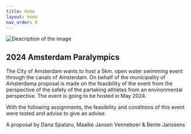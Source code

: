 ```yaml
---
title: Home
layout: home
nav_order: 0
---
```


<img src="pexels-adrien-olichon-3884483.jpg" alt="Description of the image">

## 2024 Amsterdam Paralympics

The  City of Amsterdam wants to host a 5km. open water swimming event through the canals of Amsterdam. On behalf of the municipality of Amsterdama proposal is made on the feasibility of the event from the perspective of the safety of the partaking athletes from an environmental perspective. The event is going to be hosted in May 2024.

With the following assignments, the feasibility and conditions of this event were tested and advise to give an advise.

A proposal by Dana Spataru, Maaike Jansen Venneboer & Bente Janssens
